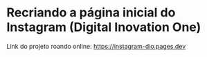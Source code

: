 # Recriando a página inicial do Instagram (Digital Inovation One)

Link do projeto roando online:
https://instagram-dio.pages.dev